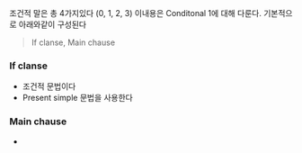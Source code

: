 조건적 말은 총 4가지있다 (0, 1, 2, 3) 이내용은 Conditonal 1에 대해 다룬다.
기본적으로 아래와같이 구성된다

> If clanse, Main chause

### If clanse
- 조건적 문법이다
- Present simple 문법을 사용한다
### Main chause
- 
